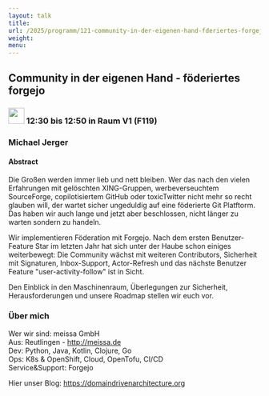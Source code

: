 ```yaml
---
layout: talk
title:
url: /2025/programm/121-community-in-der-eigenen-hand-fderiertes-forgejo/
weight:
menu:
---
```

## Community in der eigenen Hand - föderiertes forgejo

### <img height = "32" src="../../../images/talk.svg"> 12:30 bis 12:50 in Raum V1 (F119)

### Michael Jerger

#### Abstract

Die Großen werden immer lieb und nett bleiben. Wer das nach den vielen Erfahrungen mit gelöschten XING-Gruppen, werbeverseuchtem SourceForge, copilotisiertem GitHub oder toxicTwitter nicht mehr so recht glauben will, der wartet sicher ungeduldig auf eine föderierte Git Platftorm. Das haben wir auch lange und jetzt aber beschlossen, nicht länger zu warten sondern zu handeln.

Wir implementieren Föderation mit Forgejo. Nach dem ersten Benutzer-Feature Star im letzten Jahr hat sich unter der Haube schon einiges weiterbewegt: Die Community wächst mit weiteren Contributors, Sicherheit mit Signaturen, Inbox-Support, Actor-Refresh und das nächste Benutzer Feature "user-activity-follow" ist in Sicht.

Den Einblick in den Maschinenraum, Überlegungen zur Sicherheit, Herausforderungen und unsere Roadmap  stellen wir euch vor.

### Über mich

Wer wir sind: meissa GmbH  
Aus: Reutlingen - http://meissa.de  
Dev: Python, Java, Kotlin, Clojure, Go  
Ops: K8s & OpenShift, Cloud, OpenTofu, CI/CD  
Service&Support: Forgejo

Hier unser Blog: https://domaindrivenarchitecture.org

